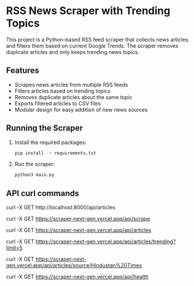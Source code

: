 # RSS News Scraper with Trending Topics

This project is a Python-based RSS feed scraper that collects news articles and filters them based on current Google Trends. The scraper removes duplicate articles and only keeps trending news topics.

## Features

- Scrapes news articles from multiple RSS feeds
- Filters articles based on trending topics
- Removes duplicate articles about the same topic
- Exports filtered articles to CSV files
- Modular design for easy addition of new news sources

## Running the Scraper

1. Install the required packages:
   ```bash
   pip install -r requirements.txt
   ```

2. Run the scraper:
   ```bash
   python3 main.py
   ```

## API curl commands

curl -X GET http://localhost:8000/api/articles

curl -X GET https://scraper-next-gen.vercel.app/api/scrape

curl -X GET https://scraper-next-gen.vercel.app/api/articles

curl -X GET https://scraper-next-gen.vercel.app/api/articles/trending?limit=5

curl -X GET https://scraper-next-gen.vercel.app/api/articles/source/Hindustan%20Times

curl -X GET https://scraper-next-gen.vercel.app/api/health

